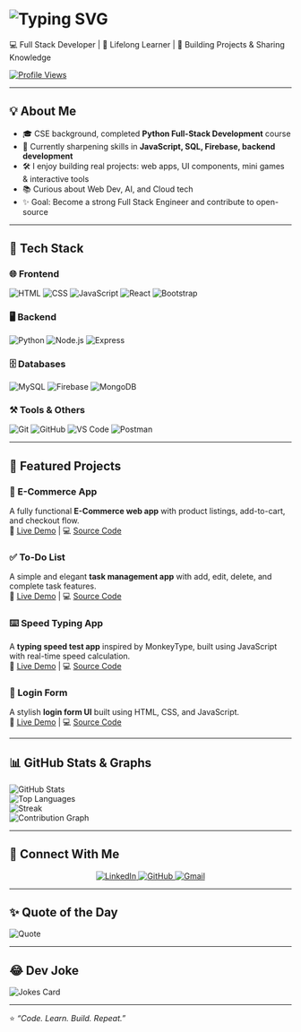 # ![Typing SVG](https://readme-typing-svg.herokuapp.com?font=Fira+Code&size=30&color=00F7FF&width=600&lines=Hi,+I'm+Sathish+Kunapureddy)

💻 Full Stack Developer | 🌱 Lifelong Learner | 🚀 Building Projects & Sharing Knowledge  

[![Profile Views](https://komarev.com/ghpvc/?username=SATHISH-KUNAPUREDDY&label=Profile%20Views&color=0e75b6&style=flat)]()

---

## 💡 About Me  
- 🎓 CSE background, completed **Python Full-Stack Development** course  
- 🌱 Currently sharpening skills in **JavaScript, SQL, Firebase, backend development**  
- 🛠️ I enjoy building real projects: web apps, UI components, mini games & interactive tools  
- 📚 Curious about Web Dev, AI, and Cloud tech  
- ✨ Goal: Become a strong Full Stack Engineer and contribute to open-source  

---

## 🚀 Tech Stack

### 🌐 Frontend
![HTML](https://skillicons.dev/icons?i=html) ![CSS](https://skillicons.dev/icons?i=css) ![JavaScript](https://skillicons.dev/icons?i=javascript) ![React](https://skillicons.dev/icons?i=react) ![Bootstrap](https://skillicons.dev/icons?i=bootstrap)

### 🖥️ Backend
![Python](https://skillicons.dev/icons?i=python) ![Node.js](https://skillicons.dev/icons?i=nodejs) ![Express](https://skillicons.dev/icons?i=express)

### 🗄️ Databases
![MySQL](https://skillicons.dev/icons?i=mysql) ![Firebase](https://skillicons.dev/icons?i=firebase) ![MongoDB](https://skillicons.dev/icons?i=mongodb)

### ⚒️ Tools & Others
![Git](https://skillicons.dev/icons?i=git) ![GitHub](https://skillicons.dev/icons?i=github) ![VS Code](https://skillicons.dev/icons?i=vscode) ![Postman](https://skillicons.dev/icons?i=postman)

---

## 📂 Featured Projects

### 🛒 E-Commerce App  
A fully functional **E-Commerce web app** with product listings, add-to-cart, and checkout flow.  
🔗 [Live Demo](https://sathish-kunapureddy.github.io/javascript/ecommerce/) | 💻 [Source Code](https://github.com/SATHISH-KUNAPUREDDY/javascript/tree/main/ecommerce)

### ✅ To-Do List  
A simple and elegant **task management app** with add, edit, delete, and complete task features.  
🔗 [Live Demo](https://sathish-kunapureddy.github.io/javascript/todolist/) | 💻 [Source Code](https://github.com/SATHISH-KUNAPUREDDY/javascript/tree/main/todolist)

### ⌨️ Speed Typing App  
A **typing speed test app** inspired by MonkeyType, built using JavaScript with real-time speed calculation.  
🔗 [Live Demo](https://sathish-kunapureddy.github.io/javascript/speedtype/) | 💻 [Source Code](https://github.com/SATHISH-KUNAPUREDDY/javascript/tree/main/speedtype)

### 🔐 Login Form  
A stylish **login form UI** built using HTML, CSS, and JavaScript.  
🔗 [Live Demo](https://sathish-kunapureddy.github.io/javascript/loginform/) | 💻 [Source Code](https://github.com/SATHISH-KUNAPUREDDY/javascript/tree/main/loginform)

---

## 📊 GitHub Stats & Graphs

![GitHub Stats](https://github-readme-stats.vercel.app/api?username=SATHISH-KUNAPUREDDY&show_icons=true&theme=tokyonight)  
![Top Languages](https://github-readme-stats.vercel.app/api/top-langs/?username=SATHISH-KUNAPUREDDY&layout=compact&theme=radical)  
![Streak](https://github-readme-streak-stats.herokuapp.com/?user=SATHISH-KUNAPUREDDY&theme=radical)  
![Contribution Graph](https://activity-graph.herokuapp.com/graph?username=SATHISH-KUNAPUREDDY&theme=github)

---

## 🤝 Connect With Me  

<p align="center">
  <a href="https://www.linkedin.com/in/sathish-kunapureddy-854178288/">
    <img src="https://img.shields.io/badge/LinkedIn-blue?style=for-the-badge&logo=linkedin&logoColor=white" alt="LinkedIn"/>
  </a>
  <a href="https://github.com/SATHISH-KUNAPUREDDY">
    <img src="https://img.shields.io/badge/GitHub-000?style=for-the-badge&logo=github&logoColor=white" alt="GitHub"/>
  </a>
  <a href="mailto:sathishkunapureddy@gmail.com">
    <img src="https://img.shields.io/badge/Gmail-D14836?style=for-the-badge&logo=gmail&logoColor=white" alt="Gmail"/>
  </a>
</p>

---

## ✨ Quote of the Day  

![Quote](https://quotes-github-readme.vercel.app/api?type=horizontal&theme=tokyonight)  

---

## 😂 Dev Joke  

![Jokes Card](https://readme-jokes.vercel.app/api?theme=tokyonight)  

---


⭐️ *“Code. Learn. Build. Repeat.”*
